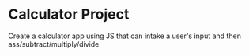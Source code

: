 # Calculator Project

Create a calculator app using JS that can intake a user's input and then ass/subtract/multiply/divide

